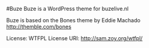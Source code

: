 #Buze
Buze is a WordPress theme for buzelive.nl

Buze is based on the Bones theme by Eddie Machado
http://themble.com/bones

License: WTFPL
License URI: http://sam.zoy.org/wtfpl/
